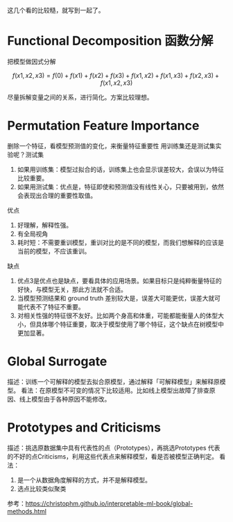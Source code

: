 这几个看的比较糙，就写到一起了。
# Functional Decomposition 函数分解
把模型做因式分解

$$ f(x1, x2, x3) = f(0) + f(x1) + f(x2) + f(x3) + f(x1, x2) + f(x1, x3) + f(x2, x3) + f(x1, x2, x3) $$

尽量拆解变量之间的关系，进行简化。方案比较理想。

# Permutation Feature Importance
删除一个特征，看模型预测值的变化，来衡量特征重要性
用训练集还是测试集实验呢？测试集
1. 如果用训练集：模型过拟合的话，训练集上也会显示误差较大，会误以为特征比较重要。
2. 如果用测试集：优点是，特征即使和预测值没有线性关心，只要被用到，依然会表现出合理的重要性取值。

优点
1. 好理解，解释性强。
2. 有全局视角
3. 耗时短：不需要重训模型，重训对比的是不同的模型，而我们想解释的应该是当前的模型，不应该重训。

缺点
1. 优点3是优点也是缺点，要看具体的应用场景。如果目标只是纯粹衡量特征的好快，与模型无关，那此方法就不合适。
2. 当模型预测结果和 ground truth 差别较大是，误差大可能更优，误差大就可能代表不了特征不重要。
3. 对相关性强的特征很不友好。比如两个身高和体重，可能都能衡量人的体型大小，但具体哪个特征重要，取决于模型使用了哪个特征，这个缺点在树模型中更加显著。

# Global Surrogate
描述：训练一个可解释的模型去拟合原模型，通过解释「可解释模型」来解释原模型。
看法：在原模型不可变的情况下比较适用。比如线上模型出故障了排查原因、线上模型由于各种原因不能修改。

# Prototypes and Criticisms
描述：挑选原数据集中具有代表性的点（Prototypes），再挑选Prototypes 代表的不好的点Criticisms，利用这些代表点来解释模型，看是否被模型正确判定。
看法：
1. 是一个从数据角度解释的方式，并不是解释模型。
2. 选点比较类似聚类

参考：https://christophm.github.io/interpretable-ml-book/global-methods.html
